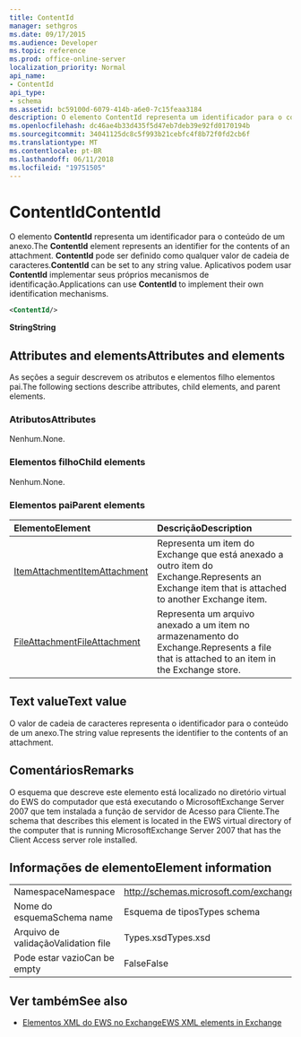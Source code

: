 ```yaml
---
title: ContentId
manager: sethgros
ms.date: 09/17/2015
ms.audience: Developer
ms.topic: reference
ms.prod: office-online-server
localization_priority: Normal
api_name:
- ContentId
api_type:
- schema
ms.assetid: bc59100d-6079-414b-a6e0-7c15feaa3184
description: O elemento ContentId representa um identificador para o conteúdo de um anexo. ContentId pode ser definido como qualquer valor de cadeia de caracteres. Aplicativos podem usar ContentId implementar seus próprios mecanismos de identificação.
ms.openlocfilehash: dc46ae4b33d435f5d47eb7deb39e92fd0170194b
ms.sourcegitcommit: 34041125dc8c5f993b21cebfc4f8b72f0fd2cb6f
ms.translationtype: MT
ms.contentlocale: pt-BR
ms.lasthandoff: 06/11/2018
ms.locfileid: "19751505"
---
```

# <a name="contentid"></a><span data-ttu-id="c0a8c-105">ContentId</span><span class="sxs-lookup"><span data-stu-id="c0a8c-105">ContentId</span></span>

<span data-ttu-id="c0a8c-106">O elemento **ContentId** representa um identificador para o conteúdo de um anexo.</span><span class="sxs-lookup"><span data-stu-id="c0a8c-106">The **ContentId** element represents an identifier for the contents of an attachment.</span></span> <span data-ttu-id="c0a8c-107">**ContentId** pode ser definido como qualquer valor de cadeia de caracteres.</span><span class="sxs-lookup"><span data-stu-id="c0a8c-107">**ContentId** can be set to any string value.</span></span> <span data-ttu-id="c0a8c-108">Aplicativos podem usar **ContentId** implementar seus próprios mecanismos de identificação.</span><span class="sxs-lookup"><span data-stu-id="c0a8c-108">Applications can use **ContentId** to implement their own identification mechanisms.</span></span> 
  
```xml
<ContentId/>
```

 <span data-ttu-id="c0a8c-109">**String**</span><span class="sxs-lookup"><span data-stu-id="c0a8c-109">**String**</span></span>
## <a name="attributes-and-elements"></a><span data-ttu-id="c0a8c-110">Attributes and elements</span><span class="sxs-lookup"><span data-stu-id="c0a8c-110">Attributes and elements</span></span>

<span data-ttu-id="c0a8c-111">As seções a seguir descrevem os atributos e elementos filho elementos pai.</span><span class="sxs-lookup"><span data-stu-id="c0a8c-111">The following sections describe attributes, child elements, and parent elements.</span></span>
  
### <a name="attributes"></a><span data-ttu-id="c0a8c-112">Atributos</span><span class="sxs-lookup"><span data-stu-id="c0a8c-112">Attributes</span></span>

<span data-ttu-id="c0a8c-113">Nenhum.</span><span class="sxs-lookup"><span data-stu-id="c0a8c-113">None.</span></span>
  
### <a name="child-elements"></a><span data-ttu-id="c0a8c-114">Elementos filho</span><span class="sxs-lookup"><span data-stu-id="c0a8c-114">Child elements</span></span>

<span data-ttu-id="c0a8c-115">Nenhum.</span><span class="sxs-lookup"><span data-stu-id="c0a8c-115">None.</span></span>
  
### <a name="parent-elements"></a><span data-ttu-id="c0a8c-116">Elementos pai</span><span class="sxs-lookup"><span data-stu-id="c0a8c-116">Parent elements</span></span>

|<span data-ttu-id="c0a8c-117">**Elemento**</span><span class="sxs-lookup"><span data-stu-id="c0a8c-117">**Element**</span></span>|<span data-ttu-id="c0a8c-118">**Descrição**</span><span class="sxs-lookup"><span data-stu-id="c0a8c-118">**Description**</span></span>|
|:-----|:-----|
|[<span data-ttu-id="c0a8c-119">ItemAttachment</span><span class="sxs-lookup"><span data-stu-id="c0a8c-119">ItemAttachment</span></span>](itemattachment.md) <br/> |<span data-ttu-id="c0a8c-120">Representa um item do Exchange que está anexado a outro item do Exchange.</span><span class="sxs-lookup"><span data-stu-id="c0a8c-120">Represents an Exchange item that is attached to another Exchange item.</span></span>  <br/> |
|[<span data-ttu-id="c0a8c-121">FileAttachment</span><span class="sxs-lookup"><span data-stu-id="c0a8c-121">FileAttachment</span></span>](fileattachment.md) <br/> |<span data-ttu-id="c0a8c-122">Representa um arquivo anexado a um item no armazenamento do Exchange.</span><span class="sxs-lookup"><span data-stu-id="c0a8c-122">Represents a file that is attached to an item in the Exchange store.</span></span>  <br/> |
   
## <a name="text-value"></a><span data-ttu-id="c0a8c-123">Text value</span><span class="sxs-lookup"><span data-stu-id="c0a8c-123">Text value</span></span>

<span data-ttu-id="c0a8c-124">O valor de cadeia de caracteres representa o identificador para o conteúdo de um anexo.</span><span class="sxs-lookup"><span data-stu-id="c0a8c-124">The string value represents the identifier to the contents of an attachment.</span></span>
  
## <a name="remarks"></a><span data-ttu-id="c0a8c-125">Comentários</span><span class="sxs-lookup"><span data-stu-id="c0a8c-125">Remarks</span></span>

<span data-ttu-id="c0a8c-126">O esquema que descreve este elemento está localizado no diretório virtual do EWS do computador que está executando o MicrosoftExchange Server 2007 que tem instalada a função de servidor de Acesso para Cliente.</span><span class="sxs-lookup"><span data-stu-id="c0a8c-126">The schema that describes this element is located in the EWS virtual directory of the computer that is running MicrosoftExchange Server 2007 that has the Client Access server role installed.</span></span>
  
## <a name="element-information"></a><span data-ttu-id="c0a8c-127">Informações de elemento</span><span class="sxs-lookup"><span data-stu-id="c0a8c-127">Element information</span></span>

|||
|:-----|:-----|
|<span data-ttu-id="c0a8c-128">Namespace</span><span class="sxs-lookup"><span data-stu-id="c0a8c-128">Namespace</span></span>  <br/> |http://schemas.microsoft.com/exchange/services/2006/types  <br/> |
|<span data-ttu-id="c0a8c-129">Nome do esquema</span><span class="sxs-lookup"><span data-stu-id="c0a8c-129">Schema name</span></span>  <br/> |<span data-ttu-id="c0a8c-130">Esquema de tipos</span><span class="sxs-lookup"><span data-stu-id="c0a8c-130">Types schema</span></span>  <br/> |
|<span data-ttu-id="c0a8c-131">Arquivo de validação</span><span class="sxs-lookup"><span data-stu-id="c0a8c-131">Validation file</span></span>  <br/> |<span data-ttu-id="c0a8c-132">Types.xsd</span><span class="sxs-lookup"><span data-stu-id="c0a8c-132">Types.xsd</span></span>  <br/> |
|<span data-ttu-id="c0a8c-133">Pode estar vazio</span><span class="sxs-lookup"><span data-stu-id="c0a8c-133">Can be empty</span></span>  <br/> |<span data-ttu-id="c0a8c-134">False</span><span class="sxs-lookup"><span data-stu-id="c0a8c-134">False</span></span>  <br/> |
   
## <a name="see-also"></a><span data-ttu-id="c0a8c-135">Ver também</span><span class="sxs-lookup"><span data-stu-id="c0a8c-135">See also</span></span>



- [<span data-ttu-id="c0a8c-136">Elementos XML do EWS no Exchange</span><span class="sxs-lookup"><span data-stu-id="c0a8c-136">EWS XML elements in Exchange</span></span>](ews-xml-elements-in-exchange.md)

